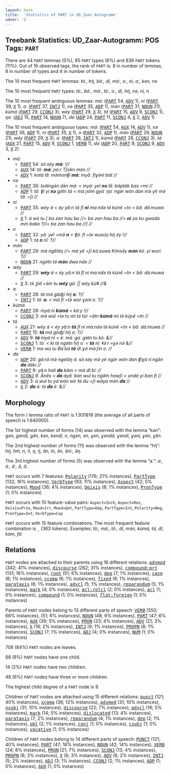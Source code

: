 ```yaml
---
layout: base
title:  'Statistics of PART in UD_Zaar-Autogramm'
udver: '2'
---
```


## Treebank Statistics: UD_Zaar-Autogramm: POS Tags: `PART`

There are 44 `PART` lemmas (5%), 85 `PART` types (6%) and 836 `PART` tokens (11%).
Out of 16 observed tags, the rank of `PART` is: 8 in number of lemmas, 8 in number of types and 4 in number of tokens.

The 10 most frequent `PART` lemmas: <em>tòː, hŋ́, bàː, ɗi, máː, oː, ni, aː, kən, nə</em>

The 10 most frequent `PART` types:  <em>tòː, bàː, máː, tôː, oː, ɗi, hŋ́, nə, ni, n</em>

The 10 most frequent ambiguous lemmas: <em>máː</em> (<tt><a href="say_autogramm-pos-PART.html">PART</a></tt> 54, <tt><a href="say_autogramm-pos-ADV.html">ADV</a></tt> 1), <em>ni</em> (<tt><a href="say_autogramm-pos-PART.html">PART</a></tt> 39, <tt><a href="say_autogramm-pos-X.html">X</a></tt> 1), <em>aː</em> (<tt><a href="say_autogramm-pos-PART.html">PART</a></tt> 37, <tt><a href="say_autogramm-pos-INTJ.html">INTJ</a></tt> 1), <em>nə</em> (<tt><a href="say_autogramm-pos-PART.html">PART</a></tt> 35, <tt><a href="say_autogramm-pos-ADP.html">ADP</a></tt> 1), <em>mə́n</em> (<tt><a href="say_autogramm-pos-PART.html">PART</a></tt> 31, <tt><a href="say_autogramm-pos-NOUN.html">NOUN</a></tt> 21), <em>kúmá</em> (<tt><a href="say_autogramm-pos-PART.html">PART</a></tt> 29, <tt><a href="say_autogramm-pos-CCONJ.html">CCONJ</a></tt> 3), <em>wéy</em> (<tt><a href="say_autogramm-pos-PART.html">PART</a></tt> 29, <tt><a href="say_autogramm-pos-X.html">X</a></tt> 3), <em>tá</em> (<tt><a href="say_autogramm-pos-PART.html">PART</a></tt> 15, <tt><a href="say_autogramm-pos-ADV.html">ADV</a></tt> 9, <tt><a href="say_autogramm-pos-SCONJ.html">SCONJ</a></tt> 1), <em>ŋaː</em> (<tt><a href="say_autogramm-pos-ADJ.html">ADJ</a></tt> 15, <tt><a href="say_autogramm-pos-PART.html">PART</a></tt> 14, <tt><a href="say_autogramm-pos-NOUN.html">NOUN</a></tt> 7), <em>ɗa</em> (<tt><a href="say_autogramm-pos-ADP.html">ADP</a></tt> 24, <tt><a href="say_autogramm-pos-PART.html">PART</a></tt> 11, <tt><a href="say_autogramm-pos-SCONJ.html">SCONJ</a></tt> 4, <tt><a href="say_autogramm-pos-X.html">X</a></tt> 2, <tt><a href="say_autogramm-pos-ADV.html">ADV</a></tt> 1)

The 10 most frequent ambiguous types:  <em>máː</em> (<tt><a href="say_autogramm-pos-PART.html">PART</a></tt> 54, <tt><a href="say_autogramm-pos-AUX.html">AUX</a></tt> 14, <tt><a href="say_autogramm-pos-ADV.html">ADV</a></tt> 1), <em>nə</em> (<tt><a href="say_autogramm-pos-PART.html">PART</a></tt> 36, <tt><a href="say_autogramm-pos-ADP.html">ADP</a></tt> 1), <em>ni</em> (<tt><a href="say_autogramm-pos-PART.html">PART</a></tt> 35, <tt><a href="say_autogramm-pos-X.html">X</a></tt> 1), <em>n</em> (<tt><a href="say_autogramm-pos-PART.html">PART</a></tt> 32, <tt><a href="say_autogramm-pos-ADP.html">ADP</a></tt> 1), <em>mə́n</em> (<tt><a href="say_autogramm-pos-PART.html">PART</a></tt> 29, <tt><a href="say_autogramm-pos-NOUN.html">NOUN</a></tt> 21), <em>wéy</em> (<tt><a href="say_autogramm-pos-PART.html">PART</a></tt> 29, <tt><a href="say_autogramm-pos-X.html">X</a></tt> 3), <em>aː</em> (<tt><a href="say_autogramm-pos-PART.html">PART</a></tt> 28, <tt><a href="say_autogramm-pos-INTJ.html">INTJ</a></tt> 1), <em>kúmá</em> (<tt><a href="say_autogramm-pos-PART.html">PART</a></tt> 28, <tt><a href="say_autogramm-pos-CCONJ.html">CCONJ</a></tt> 3), <em>tá</em> (<tt><a href="say_autogramm-pos-AUX.html">AUX</a></tt> 21, <tt><a href="say_autogramm-pos-PART.html">PART</a></tt> 15, <tt><a href="say_autogramm-pos-ADV.html">ADV</a></tt> 9, <tt><a href="say_autogramm-pos-SCONJ.html">SCONJ</a></tt> 1, <tt><a href="say_autogramm-pos-VERB.html">VERB</a></tt> 1), <em>ɗa</em> (<tt><a href="say_autogramm-pos-ADP.html">ADP</a></tt> 20, <tt><a href="say_autogramm-pos-PART.html">PART</a></tt> 9, <tt><a href="say_autogramm-pos-SCONJ.html">SCONJ</a></tt> 9, <tt><a href="say_autogramm-pos-ADV.html">ADV</a></tt> 3, <tt><a href="say_autogramm-pos-X.html">X</a></tt> 2)


* <em>máː</em>
  * <tt><a href="say_autogramm-pos-PART.html">PART</a></tt> 54: <em>sòːséy <b>máː</b> !//</em>
  * <tt><a href="say_autogramm-pos-AUX.html">AUX</a></tt> 14: <em>tôː <b>máː</b> ɲáːr Tʃokn mə́n //</em>
  * <tt><a href="say_autogramm-pos-ADV.html">ADV</a></tt> 1: <em>kotá lǎː mə́monʧí <b>máː</b> myǎː fíɣə́nì bát //</em>
* <em>nə</em>
  * <tt><a href="say_autogramm-pos-PART.html">PART</a></tt> 36: <em>tsə́tngə́n də̀n máː < myáː yel <b>nə</b> lǎː bàptàk ɓas =mí //</em>
  * <tt><a href="say_autogramm-pos-ADP.html">ADP</a></tt> 1: <em>tôː ʧí yi <b>nə</b> gə́tn tá < má ɲôm gyáː ŋaː ngə́r wón ɗan mə́ yǐr mə́ tâː =ʃí //</em>
* <em>ni</em>
  * <tt><a href="say_autogramm-pos-PART.html">PART</a></tt> 35: <em>wéy á < éy yâːn tá fî <b>ni</b> maːndə tə́ kúnê =tn < bâː dàːmuwa //</em>
  * <tt><a href="say_autogramm-pos-X.html">X</a></tt> 1: <em>á wû tu [ ba zan hau ba //= ba zan hau ba //= <b>ni</b> za ku gwada min boko ?//= ba zan hau ba //] //</em>
* <em>n</em>
  * <tt><a href="say_autogramm-pos-PART.html">PART</a></tt> 32: <em>yáː yel =mə̌ <b>n</b> < ʧáː fi =tə wusúŋ hŋ́ éy !//</em>
  * <tt><a href="say_autogramm-pos-ADP.html">ADP</a></tt> 1: <em>tá <b>n</b> nîː ?//</em>
* <em>mə́n</em>
  * <tt><a href="say_autogramm-pos-PART.html">PART</a></tt> 29: <em>má ngêláŋ //= má yê =ʃí kàːsuwa Kímsə̂y <b>mə́n</b> kóː yi wuriː ?//</em>
  * <tt><a href="say_autogramm-pos-NOUN.html">NOUN</a></tt> 21: <em>ngə́tn tə́ <b>mə́n</b> dwaːndə //</em>
* <em>wéy</em>
  * <tt><a href="say_autogramm-pos-PART.html">PART</a></tt> 29: <em><b>wéy</b> á < éy yâːn tá fî ni maːndə tə́ kúnê =tn < bâː dàːmuwa //</em>
  * <tt><a href="say_autogramm-pos-X.html">X</a></tt> 3: <em>tə́ ʒìɗ =ə̀m tu <b>wéy</b> gàː || wéy kú# //&</em>
* <em>aː</em>
  * <tt><a href="say_autogramm-pos-PART.html">PART</a></tt> 28: <em>tá má gàʤí hŋ́ <b>aː</b> ?//</em>
  * <tt><a href="say_autogramm-pos-INTJ.html">INTJ</a></tt> 1: <em>tôː <b>aː</b> < má fí =tə̀ wúr ɣəní eː ?//</em>
* <em>kúmá</em>
  * <tt><a href="say_autogramm-pos-PART.html">PART</a></tt> 28: <em>myáːni <b>kúmá</b> < kâːy !//</em>
  * <tt><a href="say_autogramm-pos-CCONJ.html">CCONJ</a></tt> 3: <em>mə́ wúl =tə tu mi tə́ túr =âtn <b>kúmá</b> mi tə́ kúɲê =tn //</em>
* <em>tá</em>
  * <tt><a href="say_autogramm-pos-AUX.html">AUX</a></tt> 21: <em>wéy á < éy yâːn <b>tá</b> fî ni maːndə tə́ kúnê =tn < bâː dàːmuwa //</em>
  * <tt><a href="say_autogramm-pos-PART.html">PART</a></tt> 15: <em><b>tá</b> má gàʤí hŋ́ aː ?//</em>
  * <tt><a href="say_autogramm-pos-ADV.html">ADV</a></tt> 9: <em><b>tá</b> myáːni < èː máː gaː gə̀tn tu kóː &//</em>
  * <tt><a href="say_autogramm-pos-SCONJ.html">SCONJ</a></tt> 1: <em>tòː < ki tə́ ngə́tn hŋ́ oː < <b>tá</b> níː ɬə́ːr =ɣə nə́ &//</em>
  * <tt><a href="say_autogramm-pos-VERB.html">VERB</a></tt> 1: <em>mə wú tu Bàːbá <b>tá</b> ɗi ɣá màːʃín oː //</em>
* <em>ɗa</em>
  * <tt><a href="say_autogramm-pos-ADP.html">ADP</a></tt> 20: <em>gáːrá mə̀ ngeláŋ áː sòːséy mə̀ yè ngə́r wón ɗan ʧìɣá ríːngə̂n <b>ɗa</b> ɗə́ki //</em>
  * <tt><a href="say_autogramm-pos-PART.html">PART</a></tt> 9: <em>yâːn hali <b>ɗa</b> kàm < má ɗìːɓíː //</em>
  * <tt><a href="say_autogramm-pos-SCONJ.html">SCONJ</a></tt> 9: <em>Ànês < <b>ɗa</b> áyǎː ɓan wul tu ngə̌tn hawʃi < əndá yi ɓan fi //</em>
  * <tt><a href="say_autogramm-pos-ADV.html">ADV</a></tt> 3: <em>á wul tu yáːwón wò ɬə́ ɗu =ʃí wáya mə́n <b>ɗa</b> //</em>
  * <tt><a href="say_autogramm-pos-X.html">X</a></tt> 2: <em><b>ɗa</b> áː tə́ <b>ɗa</b> èː &//</em>

## Morphology

The form / lemma ratio of `PART` is 1.931818 (the average of all parts of speech is 1.640000).

The 1st highest number of forms (14) was observed with the lemma “kən”: <em>gən, gəndí, gə̂n, kən, kəndí, n, ngən, ən, ɣən, ɣəndá, ɣəndí, ɣəní, ɣə́n, ɣə̂n</em>.

The 2nd highest number of forms (11) was observed with the lemma “hŋ́”: <em>hŋ́, hḿ, n, ń, ŋ, ŋ́, ǎn, ǐn, ə̌n, ə̌níː, ə̌ŋ</em>.

The 3rd highest number of forms (5) was observed with the lemma “aː”: <em>aː, àː, âː, ǎ, ǎː</em>.

`PART` occurs with 7 features: <tt><a href="say_autogramm-feat-Polarity.html">Polarity</a></tt> (176; 21% instances), <tt><a href="say_autogramm-feat-PartType.html">PartType</a></tt> (132; 16% instances), <tt><a href="say_autogramm-feat-VerbType.html">VerbType</a></tt> (93; 11% instances), <tt><a href="say_autogramm-feat-Aspect.html">Aspect</a></tt> (42; 5% instances), <tt><a href="say_autogramm-feat-Mood.html">Mood</a></tt> (36; 4% instances), <tt><a href="say_autogramm-feat-Deixis.html">Deixis</a></tt> (8; 1% instances), <tt><a href="say_autogramm-feat-PronType.html">PronType</a></tt> (1; 0% instances)

`PART` occurs with 10 feature-value pairs: `Aspect=Inch`, `Aspect=Res`, `Deixis=Prox`, `Mood=Irr`, `Mood=Qot`, `PartType=Emp`, `PartType=Int`, `Polarity=Neg`, `PronType=Int`, `VerbType=Cop`

`PART` occurs with 15 feature combinations.
The most frequent feature combination is `_` (363 tokens).
Examples: <em>tòː, máː, tôː, ɗi, mə́n, kúmá, tá, ɗì, kàm, fáː</em>


## Relations

`PART` nodes are attached to their parents using 16 different relations: <tt><a href="say_autogramm-dep-advmod.html">advmod</a></tt> (342; 41% instances), <tt><a href="say_autogramm-dep-discourse.html">discourse</a></tt> (262; 31% instances), <tt><a href="say_autogramm-dep-compound-prt.html">compound:prt</a></tt> (131; 16% instances), <tt><a href="say_autogramm-dep-root.html">root</a></tt> (51; 6% instances), <tt><a href="say_autogramm-dep-dep.html">dep</a></tt> (7; 1% instances), <tt><a href="say_autogramm-dep-case.html">case</a></tt> (6; 1% instances), <tt><a href="say_autogramm-dep-ccomp.html">ccomp</a></tt> (6; 1% instances), <tt><a href="say_autogramm-dep-fixed.html">fixed</a></tt> (6; 1% instances), <tt><a href="say_autogramm-dep-parataxis.html">parataxis</a></tt> (6; 1% instances), <tt><a href="say_autogramm-dep-advcl.html">advcl</a></tt> (5; 1% instances), <tt><a href="say_autogramm-dep-reparandum.html">reparandum</a></tt> (5; 1% instances), <tt><a href="say_autogramm-dep-mark.html">mark</a></tt> (4; 0% instances), <tt><a href="say_autogramm-dep-acl-relcl.html">acl:relcl</a></tt> (2; 0% instances), <tt><a href="say_autogramm-dep-acl.html">acl</a></tt> (1; 0% instances), <tt><a href="say_autogramm-dep-compound.html">compound</a></tt> (1; 0% instances), <tt><a href="say_autogramm-dep-flat-foreign.html">flat:foreign</a></tt> (1; 0% instances)

Parents of `PART` nodes belong to 13 different parts of speech: <tt><a href="say_autogramm-pos-VERB.html">VERB</a></tt> (550; 66% instances),  (51; 6% instances), <tt><a href="say_autogramm-pos-NOUN.html">NOUN</a></tt> (48; 6% instances), <tt><a href="say_autogramm-pos-PART.html">PART</a></tt> (47; 6% instances), <tt><a href="say_autogramm-pos-AUX.html">AUX</a></tt> (39; 5% instances), <tt><a href="say_autogramm-pos-PRON.html">PRON</a></tt> (33; 4% instances), <tt><a href="say_autogramm-pos-ADV.html">ADV</a></tt> (21; 3% instances), <tt><a href="say_autogramm-pos-X.html">X</a></tt> (18; 2% instances), <tt><a href="say_autogramm-pos-INTJ.html">INTJ</a></tt> (9; 1% instances), <tt><a href="say_autogramm-pos-PROPN.html">PROPN</a></tt> (8; 1% instances), <tt><a href="say_autogramm-pos-SCONJ.html">SCONJ</a></tt> (7; 1% instances), <tt><a href="say_autogramm-pos-ADJ.html">ADJ</a></tt> (4; 0% instances), <tt><a href="say_autogramm-pos-NUM.html">NUM</a></tt> (1; 0% instances)

706 (84%) `PART` nodes are leaves.

68 (8%) `PART` nodes have one child.

14 (2%) `PART` nodes have two children.

48 (6%) `PART` nodes have three or more children.

The highest child degree of a `PART` node is 9.

Children of `PART` nodes are attached using 15 different relations: <tt><a href="say_autogramm-dep-punct.html">punct</a></tt> (121; 40% instances), <tt><a href="say_autogramm-dep-xcomp.html">xcomp</a></tt> (36; 12% instances), <tt><a href="say_autogramm-dep-advmod.html">advmod</a></tt> (31; 10% instances), <tt><a href="say_autogramm-dep-nsubj.html">nsubj</a></tt> (31; 10% instances), <tt><a href="say_autogramm-dep-discourse.html">discourse</a></tt> (22; 7% instances), <tt><a href="say_autogramm-dep-advcl.html">advcl</a></tt> (16; 5% instances), <tt><a href="say_autogramm-dep-mark.html">mark</a></tt> (14; 5% instances), <tt><a href="say_autogramm-dep-dislocated.html">dislocated</a></tt> (13; 4% instances), <tt><a href="say_autogramm-dep-parataxis.html">parataxis</a></tt> (7; 2% instances), <tt><a href="say_autogramm-dep-reparandum.html">reparandum</a></tt> (4; 1% instances), <tt><a href="say_autogramm-dep-dep.html">dep</a></tt> (2; 1% instances), <tt><a href="say_autogramm-dep-obl.html">obl</a></tt> (2; 1% instances), <tt><a href="say_autogramm-dep-conj.html">conj</a></tt> (1; 0% instances), <tt><a href="say_autogramm-dep-csubj.html">csubj</a></tt> (1; 0% instances), <tt><a href="say_autogramm-dep-vocative.html">vocative</a></tt> (1; 0% instances)

Children of `PART` nodes belong to 14 different parts of speech: <tt><a href="say_autogramm-pos-PUNCT.html">PUNCT</a></tt> (121; 40% instances), <tt><a href="say_autogramm-pos-PART.html">PART</a></tt> (47; 16% instances), <tt><a href="say_autogramm-pos-NOUN.html">NOUN</a></tt> (42; 14% instances), <tt><a href="say_autogramm-pos-VERB.html">VERB</a></tt> (24; 8% instances), <tt><a href="say_autogramm-pos-PRON.html">PRON</a></tt> (21; 7% instances), <tt><a href="say_autogramm-pos-SCONJ.html">SCONJ</a></tt> (13; 4% instances), <tt><a href="say_autogramm-pos-PROPN.html">PROPN</a></tt> (8; 3% instances), <tt><a href="say_autogramm-pos-X.html">X</a></tt> (8; 3% instances), <tt><a href="say_autogramm-pos-ADV.html">ADV</a></tt> (6; 2% instances), <tt><a href="say_autogramm-pos-INTJ.html">INTJ</a></tt> (5; 2% instances), <tt><a href="say_autogramm-pos-ADJ.html">ADJ</a></tt> (3; 1% instances), <tt><a href="say_autogramm-pos-CCONJ.html">CCONJ</a></tt> (2; 1% instances), <tt><a href="say_autogramm-pos-ADP.html">ADP</a></tt> (1; 0% instances), <tt><a href="say_autogramm-pos-AUX.html">AUX</a></tt> (1; 0% instances)

